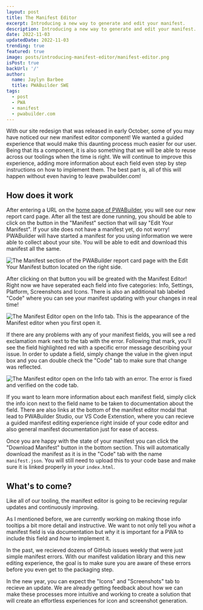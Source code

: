 ```yaml
---
layout: post
title: The Manifest Editor
excerpt: Introducing a new way to generate and edit your manifest.
description: Introducing a new way to generate and edit your manifest.
date: 2022-11-03
updatedDate: 2022-11-03
trending: true
featured: true
image: posts/introducing-manifest-editor/manifest-editor.png
isPost: true
backUrl: '/'
author:
  name: Jaylyn Barbee
  title: PWABuilder SWE
tags:
  - post
  - PWA
  - manifest
  - pwabuilder.com
---
```


With our site redesign that was released in early October, some of you may have noticed our new manifest editor component! We wanted a guided experience that would make this daunting process much easier for our user. Being that its a component, it is also something that we will be able to reuse across our toolings when the time is right. We will continue to improve this experience, adding more information about each field even step by step instructions on how to implement them. The best part is, all of this will happen without even having to leave pwabuilder.com!

## How does it work
After entering a URL on the [home page of PWABuilder](https://www.pwabuilder.com), you will see our new report card page. After all the test are done running, you should be able to click on the button in the "Manifest" section that will say "Edit Your Manifest". If your site does not have a manifest yet, do not worry! PWABuilder will have started a manifest for you using information we were able to collect about your site. You will be able to edit and download this manifest all the same. 

<img src="posts/introducing-manifest-editor/edit-your-manifest.png" alt="The Manifest section of the PWABuilder report card page with the Edit Your Manifest button located on the right side." />

After clicking on that button you will be greated with the Manifest Editor! Right now we have seperated each field into five categories: Info, Settings, Platform, Screenshots and Icons. There is also an additional tab labeled "Code" where you can see your manifest updating with your changes in real time! 


<img src="posts/introducing-manifest-editor/manifest-editor.png" alt="The Manifest Editor open on the Info tab. This is the appearance of the Manifest editor when you first open it." />

If there are any problems with any of your manifest fields, you will see a red exclamation mark next to the tab with the error. Following that mark, you'll see the field highlighted red with a specific error message describing your issue. In order to update a field, simply change the value in the given input box and you can double check the "Code" tab to make sure that change was reflected. 

<img src="posts/introducing-manifest-editor/fix-an-error.gif" alt="The Manifest editor open on the Info tab with an error. The error is fixed and verified on the code tab." />

If you want to learn more information about each manifest field, simply click the info icon next to the field name to be taken to documentation about the field. There are also links at the bottom of the manifest editor modal that lead to PWABuilder Studio, our VS Code Extenstion, where you can recieve a guided manifest editing experience right inside of your code editor and also general manifest documentation just for ease of access.

Once you are happy with the state of your manifest you can click the "Download Manifest" button in the bottom section. This will automatically download the manifest as it is in the "Code" tab with the name `manifest.json`. You will still need to upload this to your code base and make sure it is linked properly in your `index.html`.

## What's to come?
Like all of our tooling, the manifest editor is going to be recieving regular updates and continuously improving. 

As I mentioned before, we are currently working on making those info tooltips a bit more detail and instructive. We want to not only tell you _what_ a manifest field is via documentation but _why_ it is important for a PWA to include this field and _how_ to implement it. 

In the past, we recieved dozens of GitHub issues weekly that were just simple manifest errors. With our manifest validation library and this new editing experience, the goal is to make sure you are aware of these errors before you even get to the packaging step. 

In the new year, you can expect the "Icons" and "Screenshots" tab to recieve an update. We are already getting feedback about how we can make these processes more intuitive and working to create a solution that will create an effortless experiences for icon and screenshot generation.
